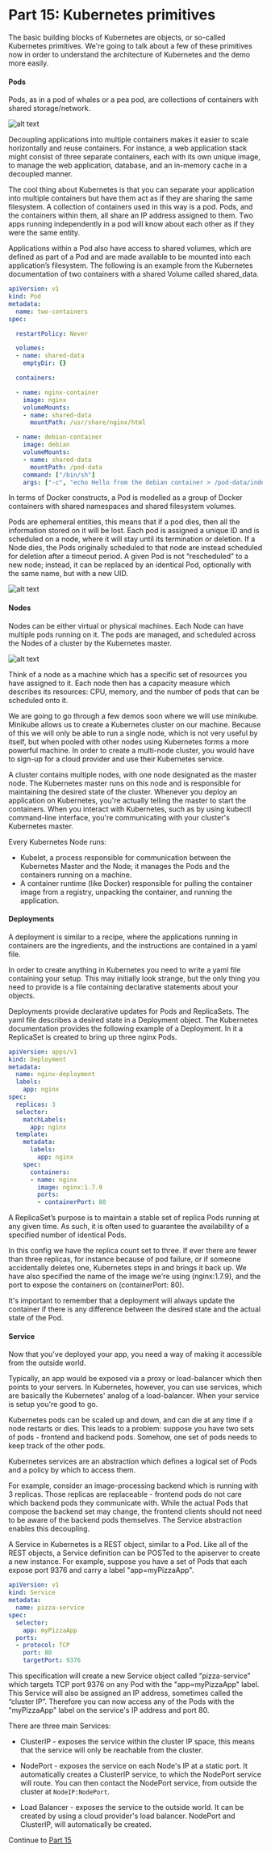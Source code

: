 # Part 15: Kubernetes primitives

The basic building blocks of Kubernetes are objects, or so-called Kubernetes primitives. We're going to talk about a 
few of these primitives now in order to understand the architecture of Kubernetes and the demo more easily.

#### Pods

Pods, as in a pod of whales or a pea pod, are collections of containers with shared storage/network.

![alt text](../../InstructorNotes/Images/pods.png)

Decoupling applications into multiple containers makes it easier to scale horizontally and reuse containers. For instance,
a web application stack might consist of three separate containers, each with its own unique image, to manage the web application,
database, and an in-memory cache in a decoupled manner.

The cool thing about Kubernetes is that you can separate your application into multiple containers but have them act as 
if they are sharing the same filesystem. A collection of containers used in this way is a pod.
Pods, and the containers within them, all share an IP address assigned to them. Two apps running independently in a pod
will know about each other as if they were the same entity.

Applications within a Pod also have access to shared volumes, which are defined as part of a Pod and are made available 
to be mounted into each application’s filesystem.
The following is an example from the Kubernetes documentation of two containers with a shared Volume called shared_data.


```yaml
apiVersion: v1
kind: Pod
metadata:
  name: two-containers
spec:

  restartPolicy: Never

  volumes:
  - name: shared-data
    emptyDir: {}

  containers:

  - name: nginx-container
    image: nginx
    volumeMounts:
    - name: shared-data
      mountPath: /usr/share/nginx/html

  - name: debian-container
    image: debian
    volumeMounts:
    - name: shared-data
      mountPath: /pod-data
    command: ["/bin/sh"]
    args: ["-c", "echo Hello from the debian container > /pod-data/index.html"]
```

In terms of Docker constructs, a Pod is modelled as a group of Docker containers with shared namespaces and shared filesystem volumes.

Pods are ephemeral entities, this means that if a pod dies, then all the information stored on it will be lost.
Each pod is assigned a unique ID and is scheduled on a node, where it will stay until its termination or deletion. 
If a Node dies, the Pods originally scheduled to that node are instead scheduled for deletion after a timeout period. A given Pod is not
“rescheduled” to a new node; instead, it can be replaced by an identical Pod, optionally with the same name, but with a new UID.


![alt text](../../InstructorNotes/Images/pods_overview.png)

#### Nodes

Nodes can be either virtual or physical machines. Each Node can have multiple
pods running on it. The pods are managed, and scheduled across the Nodes of a cluster by the Kubernetes master. 

![alt text](../../InstructorNotes/Images/nodes_overview.png)

Think of a node as a machine which has a specific set of resources you have assigned to it. Each node then has a capacity
measure which describes its resources: CPU, memory, and the number of pods that can be scheduled onto it.

We are going to go through a few demos soon where we will use minikube. Minikube allows us to create a Kubernetes
cluster on our machine. Because of this we will only be able to run a single node, which is not very useful by itself, 
but when pooled with other nodes using Kubernetes forms a more powerful machine. In order to create a multi-node cluster, 
you would have to sign-up for a cloud provider and use their Kubernetes service.

A cluster contains multiple nodes, with one node designated as the master node. The Kubernetes master runs on this
node and is responsible for maintaining the desired state of the cluster. Whenever you deploy an application on Kubernetes,
you're actually telling the master to start the containers. When you interact with Kubernetes, such as by using kubectl
command-line interface, you're communicating with your cluster's Kubernetes master.

Every Kubernetes Node runs:
- Kubelet, a process responsible for communication between the Kubernetes Master and the Node; it manages the Pods and
the containers running on a machine.
- A container runtime (like Docker) responsible for pulling the container image from a registry, unpacking the container,
and running the application.

#### Deployments

A deployment is similar to a recipe, where the applications running in containers are the ingredients, and the instructions
are contained in a yaml file.

In order to create anything in Kubernetes you need to write a yaml file containing your setup. This may initially look strange,
but the only thing you need to provide is a file containing declarative statements about your objects.

Deployments provide declarative updates for Pods and ReplicaSets. The yaml file describes a desired state in a Deployment object.
The Kubernetes documentation provides the following example of a Deployment. In it a ReplicaSet is created to bring up three
nginx Pods.

```yaml
apiVersion: apps/v1
kind: Deployment
metadata:
  name: nginx-deployment
  labels:
    app: nginx
spec:
  replicas: 3
  selector:
    matchLabels:
      app: nginx
  template:
    metadata:
      labels:
        app: nginx
    spec:
      containers:
      - name: nginx
        image: nginx:1.7.9
        ports:
        - containerPort: 80
```

A ReplicaSet’s purpose is to maintain a stable set of replica Pods running at any given time. As such, it is often used 
to guarantee the availability of a specified number of identical Pods.

In this config we have the replica count set to three. If ever there are fewer than three replicas, for instance because of pod failure,
or if someone accidentally deletes one, Kubernetes steps in and brings it back up. We have also specified the name of the image
we're using (nginx:1.7.9), and the port to expose the containers on (containerPort: 80).

It's important to remember that a deployment will always update the container if there is any difference between the desired state
and the actual state of the Pod.

#### Service

Now that you've deployed your app, you need a way of making it accessible from the outside world.

Typically, an app would be exposed via a proxy or load-balancer which then points to your servers.
In Kubernetes, however, you can use services, which are basically the Kubernetes' analog of a load-balancer. When your
service is setup you're good to go.

Kubernetes pods can be scaled up and down, and can die at any time if a node restarts or dies. This leads to a problem:
suppose you have two sets of pods - frontend and backend pods. Somehow, one set of pods needs to keep track of the other
pods.

Kubernetes services are an abstraction which defines a logical set of Pods and a policy by which to access them.
 
For example, consider an image-processing backend which is running with 3 replicas. 
Those replicas are replaceable - frontend pods do not care which backend pods they communicate with. While the actual Pods that compose the backend
set may change, the frontend clients should not need to be aware of the backend pods themselves.
The Service abstraction enables this decoupling.

A Service in Kubernetes is a REST object, similar to a Pod. Like all of the REST objects, a Service definition can be 
POSTed to the apiserver to create a new instance. For example, suppose you have a set of Pods that each expose port 9376 and carry a label "app=myPizzaApp".

```yaml
apiVersion: v1
kind: Service
metadata:
  name: pizza-service
spec:
  selector:
    app: myPizzaApp
  ports:
  - protocol: TCP
    port: 80
    targetPort: 9376
```

This specification will create a new Service object called “pizza-service” which targets TCP port 9376 on any Pod with the "app=myPizzaApp" label.
This Service will also be assigned an IP address, sometimes called the “cluster IP”. Therefore you can now access any
of the Pods with the "myPizzaApp" label on the service's IP address and port 80.

There are three main Services:

- ClusterIP - exposes the service within the cluster IP space, this means that the service will only be reachable from the cluster.

- NodePort - exposes the service on each Node's IP at a static port. It automatically creates a ClusterIP service, to which 
the NodePort service will route. You can then contact the NodePort service, from outside the cluster at `NodeIP:NodePort`.

- Load Balancer - exposes the service to the outside world. It can be created by using a cloud provider's load balancer. 
  NodePort and ClusterIP, will automatically be created.


Continue to [Part 15](Part15.md)
